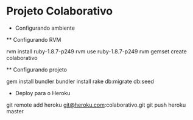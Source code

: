 
Projeto Colaborativo
====================

* Configurando ambiente

** Configurando RVM

rvm install ruby-1.8.7-p249
rvm use ruby-1.8.7-p249
rvm gemset create colaborativo

** Configurando projeto

gem install bundler
bundler install
rake db:migrate db:seed


* Deploy para o Heroku

git remote add heroku git@heroku.com:colaborativo.git
git push heroku master




